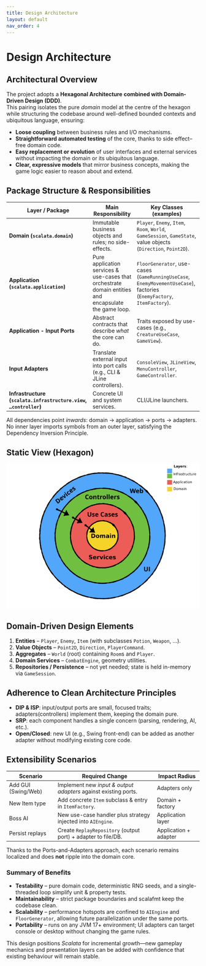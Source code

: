 ```yaml
---
title: Design Architecture
layout: default
nav_order: 4
---
```

# Design Architecture

## Architectural Overview
The project adopts a **Hexagonal Architecture** **combined with Domain-Driven Design (DDD)**.  
This pairing isolates the pure *domain* model at the centre of the hexagon while structuring the codebase 
around well-defined bounded contexts and ubiquitous language, ensuring:

- **Loose coupling** between business rules and I/O mechanisms.
- **Straightforward automated testing** of the core, thanks to side effect–free domain code.
- **Easy replacement or evolution** of user interfaces and external services without impacting the domain 
or its ubiquitous language.
- **Clear, expressive models** that mirror business concepts, making the game logic easier to reason about 
and extend.

## Package Structure & Responsibilities

| Layer / Package                                                   | Main Responsibility                                                                                   | Key Classes (examples)                                                                                                 |
|-------------------------------------------------------------------|-------------------------------------------------------------------------------------------------------|------------------------------------------------------------------------------------------------------------------------|
| **Domain (`scalata.domain`)**                                     | Immutable business objects and rules; no side-effects.                                                | `Player`, `Enemy`, `Item`, `Room`, `World`, `GameSession`, `GameState`, value objects (`Direction`, `Point2D`).        |
| **Application (`scalata.application`)**                           | Pure application services & use-cases that orchestrate domain entities and encapsulate the game loop. | `FloorGenerator`, use-cases (`GameRunningUseCase`, `EnemyMovementUseCase`), factories (`EnemyFactory`, `ItemFactory`). |
| **Application - Input Ports**                                     | Abstract contracts that describe *what* the core can do.                                              | Traits exposed by use-cases (e.g., `CreatureUseCase`, `GameView`).                                                     |
| **Input Adapters**                                                | Translate external input into port calls (e.g., CLI & JLine controllers).                             | `ConsoleView`, `JLineView`, `MenuController`, `GameController`.                                                        |
| **Infrastructure (`scalata.infrastructure.view`, `…controller`)** | Concrete UI and system services.                                                                      | CLI/JLine launchers.                                                                                                   |

All dependencies point *inwards*: domain → application → ports → adapters. No inner layer imports symbols 
from an outer layer, satisfying the Dependency Inversion Principle.

## Static View (Hexagon)

![plot](./DDD-scalata.png)


## Domain-Driven Design Elements

1. **Entities** – `Player`, `Enemy`, `Item` (with subclasses `Potion`, `Weapon`, …).
2. **Value Objects** – `Point2D`, `Direction`, `PlayerCommand`.
3. **Aggregates** – `World` (root) containing `Room`s and `Player`.
4. **Domain Services** – `CombatEngine`, geometry utilities.
5. **Repositories / Persistence** – not yet needed; state is held in-memory via `GameSession`.

## Adherence to Clean Architecture Principles
- **DIP & ISP**: input/output ports are small, focused traits; adapters(controllers) implement them, 
keeping the domain pure.
- **SRP**: each component handles a single concern (parsing, rendering, AI, etc.).
- **Open/Closed**: new UI (e.g., Swing front-end) can be added as another adapter without modifying 
existing core code.

## Extensibility Scenarios

| Scenario              | Required Change                                                   | Impact Radius         |
|-----------------------|-------------------------------------------------------------------|-----------------------|
| Add GUI (Swing/Web)   | Implement new *input & output adapters* against existing ports.   | Adapters only         |
| New Item type         | Add concrete `Item` subclass & entry in `ItemFactory`.            | Domain + factory      |
| Boss AI               | New use-case handler plus strategy injected into `AIEngine`.      | Application layer     |
| Persist replays       | Create `ReplayRepository` (output port) + adapter to file/DB.     | Application + adapter |

Thanks to the Ports-and-Adapters approach, each scenario remains localized and does **not** ripple into the domain core.

### Summary of Benefits
- **Testability** – pure domain code, deterministic RNG seeds, and a single-threaded loop simplify unit 
& property tests.
- **Maintainability** – strict package boundaries and scalafmt keep the codebase clean.
- **Scalability** – performance hotspots are confined to `AIEngine` and `FloorGenerator`, 
allowing future parallelization under the same ports.
- **Portability** – runs on any JVM 17+ environment; UI adapters can target console or desktop 
without changing the game rules.

This design positions *Scalata* for incremental growth—new gameplay mechanics and presentation layers 
can be added with confidence that existing behaviour will remain stable.
